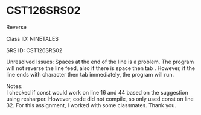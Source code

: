 # CST126SRS02
Reverse

Class ID: NINETALES

SRS ID: CST126SRS02

Unresolved Issues: Spaces at the end of the line is a problem. The program will not reverse the line feed, also if there is space then tab . However, if the line ends with character then tab immediately, the program will run. 

Notes:  
I checked if const would work on line 16 and 44 based on the suggestion using resharper. However, code did not compile, so only used const on line 32. For this assignment, I worked with some classmates. Thank you.
